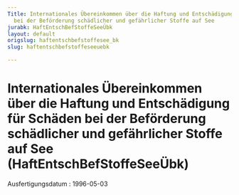 ```yaml
---
Title: Internationales Übereinkommen über die Haftung und Entschädigung für  Schäden
  bei der Beförderung schädlicher und gefährlicher Stoffe auf See
jurabk: HaftEntschBefStoffeSeeÜbk
layout: default
origslug: haftentschbefstoffesee_bk
slug: haftentschbefstoffeseeuebk

---
```


# Internationales Übereinkommen über die Haftung und Entschädigung für  Schäden bei der Beförderung schädlicher und gefährlicher Stoffe auf See (HaftEntschBefStoffeSeeÜbk)

Ausfertigungsdatum
:   1996-05-03

